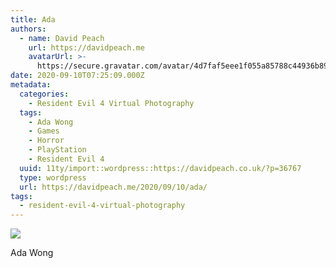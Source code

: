 ```yaml
---
title: Ada
authors:
  - name: David Peach
    url: https://davidpeach.me
    avatarUrl: >-
      https://secure.gravatar.com/avatar/4d7faf5eee1f055a85788c44936b8995eaab6dfb004e7854ec747ccb272e91ee?s=96&d=mm&r=g
date: 2020-09-10T07:25:09.000Z
metadata:
  categories:
    - Resident Evil 4 Virtual Photography
  tags:
    - Ada Wong
    - Games
    - Horror
    - PlayStation
    - Resident Evil 4
  uuid: 11ty/import::wordpress::https://davidpeach.co.uk/?p=36767
  type: wordpress
  url: https://davidpeach.me/2020/09/10/ada/
tags:
  - resident-evil-4-virtual-photography
---
```

[![](/assets/resident-evil-4_20200905135336-gUT5P2i0tBBu.jpg)](/assets/resident-evil-4_20200905135336-gUT5P2i0tBBu.jpg)

Ada Wong